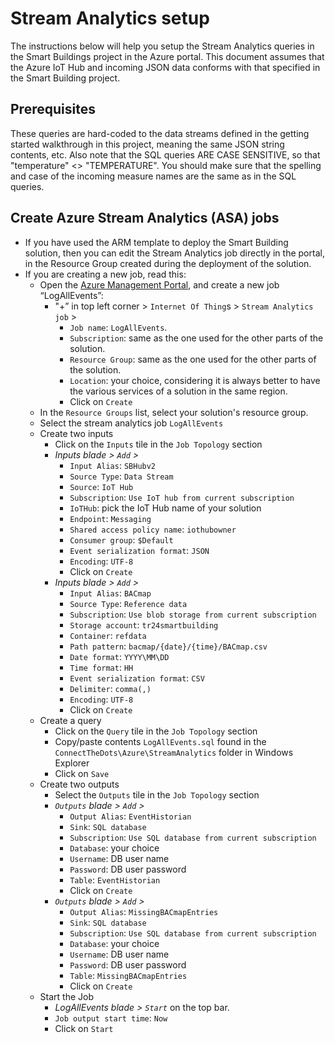 # Stream Analytics setup #
The instructions below will help you setup the Stream Analytics queries in the Smart Buildings project in the Azure portal. This document assumes that the Azure IoT Hub and incoming JSON data conforms with that specified in  the Smart Building project.

## Prerequisites ##

These queries are hard-coded to the data streams defined in the getting started walkthrough in this project, meaning the same JSON string contents, etc. Also note that the SQL queries ARE CASE SENSITIVE, so that "temperature" <> "TEMPERATURE". You should make sure that the spelling and case of the incoming measure names are the same as in the SQL queries.

## Create Azure Stream Analytics (ASA) jobs ##

* If you have used the ARM template to deploy the Smart Building solution, then you can edit the Stream Analytics job directly in the portal, in the Resource Group created during the deployment of the solution.
* If you are creating a new job, read this:
    * Open the [Azure Management Portal](http://portal.azure.com), and create a new job “LogAllEvents”:
        * "+” in top left corner > `Internet Of Thing`s > `Stream Analytics job` >
            * `Job name`: `LogAllEvents`.
            * `Subscription`: same as the one used for the other parts of the solution.
            * `Resource Group`: same as the one used for the other parts of the solution.
            * `Location`: your choice, considering it is always better to have the various services of a solution in the same region.
            * Click on `Create`
    * In the `Resource Groups` list, select your solution's resource group.
    * Select the stream analytics job `LogAllEvents`
    * Create two inputs
        * Click on the `Inputs` tile in the `Job Topology` section
        * *Inputs blade > `Add` >*
            * `Input Alias`: `SBHubv2`
            * `Source Type`: `Data Stream`
            * `Source`: `IoT Hub`
            * `Subscription`: `Use IoT hub from current subscription`
            * `IoTHub`: pick the IoT Hub name of your solution
            * `Endpoint`: `Messaging`
            * `Shared access policy name`: `iothubowner`
            * `Consumer group`: `$Default`
            * `Event serialization format`: `JSON`
            * `Encoding`: `UTF-8`
            * Click on `Create`
        * *Inputs blade > `Add` >*
	        * `Input Alias`: `BACmap`
	        * `Source Type`: `Reference data`
            * `Subscription`: `Use blob storage from current subscription`
            * `Storage account`: `tr24smartbuilding`
            * `Container`: `refdata`
            * `Path pattern`: `bacmap/{date}/{time}/BACmap.csv`
            * `Date format`: `YYYY\MM\DD`
            * `Time format`: `HH`
            * `Event serialization format`: `CSV`
            * `Delimiter`: `comma(,)`
            * `Encoding`: `UTF-8`
            * Click on `Create`
	* Create a query 
        * Click on the `Query` tile in the `Job Topology` section
        * Copy/paste contents `LogAllEvents.sql` found in the `ConnectTheDots\Azure\StreamAnalytics` folder in Windows Explorer
        * Click on `Save`   
    * Create two outputs
        * Select the `Outputs` tile in the `Job Topology` section
        * *`Outputs` blade > `Add` >*
            * `Output Alias`: `EventHistorian`
            * `Sink`: `SQL database`
            * `Subscription`: `Use SQL database from current subscription`
            * `Database`: your choice
            * `Username`: DB user name
            * `Password`: DB user password
            * `Table`: `EventHistorian`
            * Click on `Create`
        * *`Outputs` blade > `Add` >*
            * `Output Alias`: `MissingBACmapEntries`
            * `Sink`: `SQL database`
            * `Subscription`: `Use SQL database from current subscription`
            * `Database`: your choice
            * `Username`: DB user name
            * `Password`: DB user password
            * `Table`: `MissingBACmapEntries`
            * Click on `Create`
    * Start the Job
        * *LogAllEvents blade > `Start`* on the top bar.
        * `Job output start time`: `Now`
        * Click on `Start`
